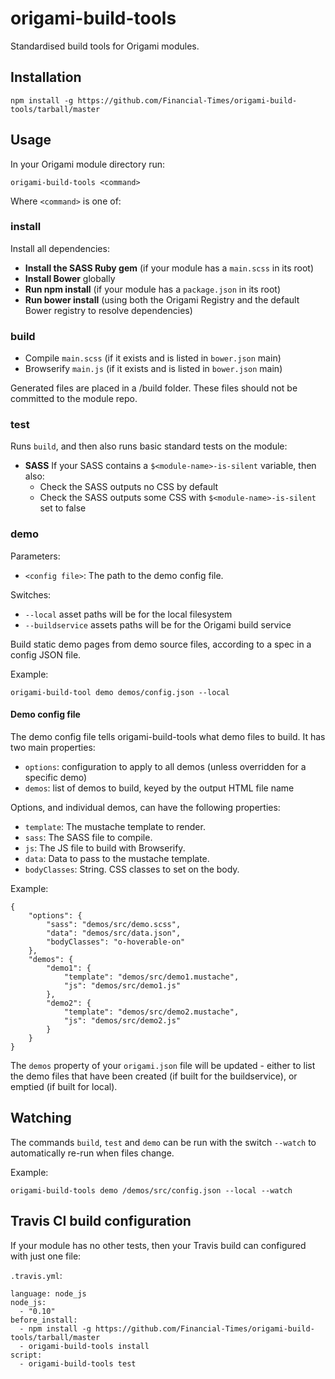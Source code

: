 # origami-build-tools

Standardised build tools for Origami modules.

## Installation

    npm install -g https://github.com/Financial-Times/origami-build-tools/tarball/master

## Usage

In your Origami module directory run:

    origami-build-tools <command>

Where `<command>` is one of:

### install

Install all dependencies:

* __Install the SASS Ruby gem__ (if your module has a `main.scss` in its root)
* __Install Bower__ globally
* __Run npm install__ (if your module has a `package.json` in its root)
* __Run bower install__ (using both the Origami Registry and the default Bower registry to resolve dependencies)

### build

* Compile `main.scss` (if it exists and is listed in `bower.json` main)
* Browserify `main.js` (if it exists and is listed in `bower.json` main)
 
Generated files are placed in a /build folder. These files should not be committed to the module repo.

### test

Runs `build`, and then also runs basic standard tests on the module:

* __SASS__ If your SASS contains a `$<module-name>-is-silent` variable, then also:
    * Check the SASS outputs no CSS by default
    * Check the SASS outputs some CSS with `$<module-name>-is-silent` set to false

### demo

Parameters:

* `<config file>`: The path to the demo config file.

Switches:

* `--local` asset paths will be for the local filesystem
* `--buildservice` assets paths will be for the Origami build service

Build static demo pages from demo source files, according to a spec in a config JSON file.

Example:

    origami-build-tool demo demos/config.json --local

#### Demo config file

The demo config file tells origami-build-tools what demo files to build. It has two main properties:

* `options`: configuration to apply to all demos (unless overridden for a specific demo)
* `demos`: list of demos to build, keyed by the output HTML file name

Options, and individual demos, can have the following properties:

* `template`: The mustache template to render.
* `sass`: The SASS file to compile.
* `js`: The JS file to build with Browserify.
* `data`: Data to pass to the mustache template.
* `bodyClasses`: String. CSS classes to set on the body.

Example:

    {
        "options": {
            "sass": "demos/src/demo.scss",
            "data": "demos/src/data.json",
            "bodyClasses": "o-hoverable-on"
        },
        "demos": {
            "demo1": {
                "template": "demos/src/demo1.mustache",
                "js": "demos/src/demo1.js"
            },
            "demo2": {
                "template": "demos/src/demo2.mustache",
                "js": "demos/src/demo2.js"
            }
        }
    }

The `demos` property of your `origami.json` file will be updated - either to list the demo files that have been created (if built for the buildservice), or emptied (if built for local).

## Watching

The commands `build`, `test` and `demo` can be run with the switch `--watch` to automatically re-run when files change.

Example:

    origami-build-tools demo /demos/src/config.json --local --watch

## Travis CI build configuration

If your module has no other tests, then your Travis build can configured with just one file:

`.travis.yml`:

    language: node_js
    node_js:
      - "0.10"
    before_install:
      - npm install -g https://github.com/Financial-Times/origami-build-tools/tarball/master
      - origami-build-tools install
    script:
      - origami-build-tools test
